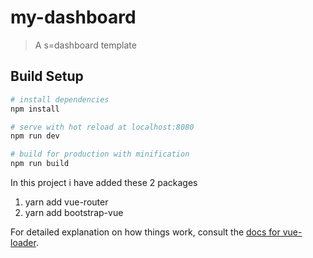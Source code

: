 # my-dashboard

> A s=dashboard template

## Build Setup

``` bash
# install dependencies
npm install

# serve with hot reload at localhost:8080
npm run dev

# build for production with minification
npm run build
```

In this project i have added these 2 packages 
1) yarn add vue-router
2) yarn add bootstrap-vue

For detailed explanation on how things work, consult the [docs for vue-loader](http://vuejs.github.io/vue-loader).
